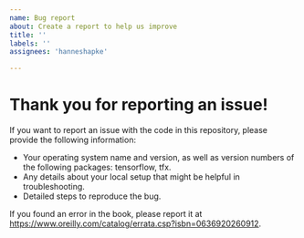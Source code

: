 ```yaml
---
name: Bug report
about: Create a report to help us improve
title: ''
labels: ''
assignees: 'hanneshapke'

---
```


# Thank you for reporting an issue!

If you want to report an issue with the code in this repository,
please provide the following information:

* Your operating system name and version, as well as version numbers of the following packages: tensorflow, tfx.
* Any details about your local setup that might be helpful in troubleshooting.
* Detailed steps to reproduce the bug.

If you found an error in the book, please report it at 
https://www.oreilly.com/catalog/errata.csp?isbn=0636920260912.

